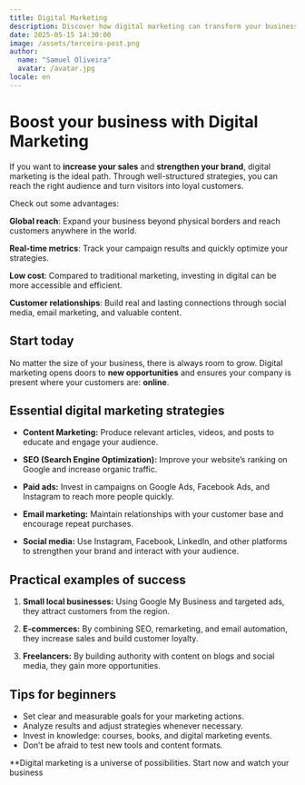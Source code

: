 ```yaml
---
title: Digital Marketing
description: Discover how digital marketing can transform your business and attract customers efficiently. With the right strategies, your brand gains visibility and increases sales.
date: 2025-05-15 14:30:00
image: /assets/terceiro-post.png
author:
  name: "Samuel Oliveira"
  avatar: /avatar.jpg
locale: en
---
```


# Boost your business with Digital Marketing

If you want to **increase your sales** and **strengthen your brand**, digital marketing is the ideal path. Through well-structured strategies, you can reach the right audience and turn visitors into loyal customers.

Check out some advantages:

**Global reach**: Expand your business beyond physical borders and reach customers anywhere in the world.

**Real-time metrics**: Track your campaign results and quickly optimize your strategies.

**Low cost**: Compared to traditional marketing, investing in digital can be more accessible and efficient.

**Customer relationships**: Build real and lasting connections through social media, email marketing, and valuable content.

## Start today

No matter the size of your business, there is always room to grow. Digital marketing opens doors to **new opportunities** and ensures your company is present where your customers are: **online**.

## Essential digital marketing strategies

- **Content Marketing:** Produce relevant articles, videos, and posts to educate and engage your audience.

- **SEO (Search Engine Optimization):** Improve your website’s ranking on Google and increase organic traffic.

- **Paid ads:** Invest in campaigns on Google Ads, Facebook Ads, and Instagram to reach more people quickly.

- **Email marketing:** Maintain relationships with your customer base and encourage repeat purchases.

- **Social media:** Use Instagram, Facebook, LinkedIn, and other platforms to strengthen your brand and interact with your audience.

## Practical examples of success

1. **Small local businesses:** Using Google My Business and targeted ads, they attract customers from the region.

2. **E-commerces:** By combining SEO, remarketing, and email automation, they increase sales and build customer loyalty.

3. **Freelancers:** By building authority with content on blogs and social media, they gain more opportunities.

## Tips for beginners

- Set clear and measurable goals for your marketing actions.
- Analyze results and adjust strategies whenever necessary.
- Invest in knowledge: courses, books, and digital marketing events.
- Don’t be afraid to test new tools and content formats.

\*\*Digital marketing is a universe of possibilities. Start now and watch your business
